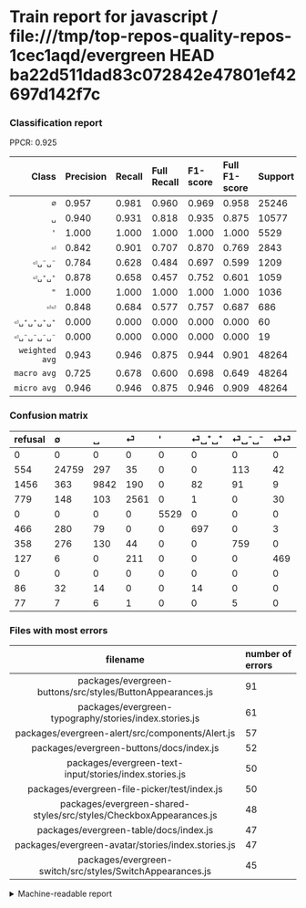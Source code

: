 # Train report for javascript / file:///tmp/top-repos-quality-repos-1cec1aqd/evergreen HEAD ba22d511dad83c072842e47801ef42697d142f7c

### Classification report

PPCR: 0.925

| Class | Precision | Recall | Full Recall | F1-score | Full F1-score | Support | Full Support | PPCR |
|------:|:----------|:-------|:------------|:---------|:---------|:--------|:-------------|:-----|
| `∅` | 0.957| 0.981| 0.960| 0.969| 0.958| 25246| 25800| 0.979 |
| `␣` | 0.940| 0.931| 0.818| 0.935| 0.875| 10577| 12033| 0.879 |
| `'` | 1.000| 1.000| 1.000| 1.000| 1.000| 5529| 5529| 1.000 |
| `⏎` | 0.842| 0.901| 0.707| 0.870| 0.769| 2843| 3622| 0.785 |
| `⏎␣⁻␣⁻` | 0.784| 0.628| 0.484| 0.697| 0.599| 1209| 1567| 0.772 |
| `⏎␣⁺␣⁺` | 0.878| 0.658| 0.457| 0.752| 0.601| 1059| 1525| 0.694 |
| `"` | 1.000| 1.000| 1.000| 1.000| 1.000| 1036| 1036| 1.000 |
| `⏎⏎` | 0.848| 0.684| 0.577| 0.757| 0.687| 686| 813| 0.844 |
| `⏎␣⁺␣⁺␣⁺␣⁺` | 0.000| 0.000| 0.000| 0.000| 0.000| 60| 146| 0.411 |
| `⏎␣⁻␣⁻␣⁻␣⁻` | 0.000| 0.000| 0.000| 0.000| 0.000| 19| 96| 0.198 |
| `weighted avg` | 0.943| 0.946| 0.875| 0.944| 0.901| 48264| 52167| 0.925 |
| `macro avg` | 0.725| 0.678| 0.600| 0.698| 0.649| 48264| 52167| 0.925 |
| `micro avg` | 0.946| 0.946| 0.875| 0.946| 0.909| 48264| 52167| 0.925 |

### Confusion matrix

|refusal|  ∅| ␣| ⏎| '| ⏎␣⁺␣⁺| ⏎␣⁻␣⁻| ⏎⏎| "| ⏎␣⁺␣⁺␣⁺␣⁺| ⏎␣⁻␣⁻␣⁻␣⁻| 
|:---|:---|:---|:---|:---|:---|:---|:---|:---|:---|:---|
|0 |0 |0 |0 |0 |0 |0 |0 |0 |0 |0 |
|554 |24759 |297 |35 |0 |0 |113 |42 |0 |0 |0 |
|1456 |363 |9842 |190 |0 |82 |91 |9 |0 |0 |0 |
|779 |148 |103 |2561 |0 |1 |0 |30 |0 |0 |0 |
|0 |0 |0 |0 |5529 |0 |0 |0 |0 |0 |0 |
|466 |280 |79 |0 |0 |697 |0 |3 |0 |0 |0 |
|358 |276 |130 |44 |0 |0 |759 |0 |0 |0 |0 |
|127 |6 |0 |211 |0 |0 |0 |469 |0 |0 |0 |
|0 |0 |0 |0 |0 |0 |0 |0 |1036 |0 |0 |
|86 |32 |14 |0 |0 |14 |0 |0 |0 |0 |0 |
|77 |7 |6 |1 |0 |0 |5 |0 |0 |0 |0 |

### Files with most errors

| filename | number of errors|
|:----:|:-----|
| packages/evergreen-buttons/src/styles/ButtonAppearances.js | 91 |
| packages/evergreen-typography/stories/index.stories.js | 61 |
| packages/evergreen-alert/src/components/Alert.js | 57 |
| packages/evergreen-buttons/docs/index.js | 52 |
| packages/evergreen-text-input/stories/index.stories.js | 50 |
| packages/evergreen-file-picker/test/index.js | 50 |
| packages/evergreen-shared-styles/src/styles/CheckboxAppearances.js | 48 |
| packages/evergreen-table/docs/index.js | 47 |
| packages/evergreen-avatar/stories/index.stories.js | 47 |
| packages/evergreen-switch/src/styles/SwitchAppearances.js | 45 |

<details>
    <summary>Machine-readable report</summary>
```json
{
  "cl_report": {"\"": {"f1-score": 1.0, "precision": 1.0, "recall": 1.0, "support": 1036}, "\u0027": {"f1-score": 1.0, "precision": 1.0, "recall": 1.0, "support": 5529}, "macro avg": {"f1-score": 0.6980908481125655, "precision": 0.7248853108517788, "recall": 0.6781661532043234, "support": 48264}, "micro avg": {"f1-score": 0.945880987899884, "precision": 0.945880987899884, "recall": 0.945880987899884, "support": 48264}, "weighted avg": {"f1-score": 0.9436907019950105, "precision": 0.9431533171537521, "recall": 0.945880987899884, "support": 48264}, "\u2205": {"f1-score": 0.9687188215270849, "precision": 0.9570175099532295, "recall": 0.9807098154163035, "support": 25246}, "\u23ce": {"f1-score": 0.8703483432455394, "precision": 0.8418803418803419, "recall": 0.9008090045726346, "support": 2843}, "\u23ce\u23ce": {"f1-score": 0.7570621468926553, "precision": 0.8481012658227848, "recall": 0.6836734693877551, "support": 686}, "\u23ce\u2423\u207a\u2423\u207a": {"f1-score": 0.7522935779816513, "precision": 0.8778337531486146, "recall": 0.6581680830972616, "support": 1059}, "\u23ce\u2423\u207a\u2423\u207a\u2423\u207a\u2423\u207a": {"f1-score": 0.0, "precision": 0.0, "recall": 0.0, "support": 60}, "\u23ce\u2423\u207b\u2423\u207b": {"f1-score": 0.6972898484152504, "precision": 0.7840909090909091, "recall": 0.6277915632754343, "support": 1209}, "\u23ce\u2423\u207b\u2423\u207b\u2423\u207b\u2423\u207b": {"f1-score": 0.0, "precision": 0.0, "recall": 0.0, "support": 19}, "\u2423": {"f1-score": 0.9351957430634739, "precision": 0.9399293286219081, "recall": 0.9305095962938451, "support": 10577}},
  "cl_report_full": {"\"": {"f1-score": 1.0, "precision": 1.0, "recall": 1.0, "support": 1036}, "\u0027": {"f1-score": 1.0, "precision": 1.0, "recall": 1.0, "support": 5529}, "macro avg": {"f1-score": 0.6488243082606564, "precision": 0.7248853108517788, "recall": 0.6002926452704367, "support": 52167}, "micro avg": {"f1-score": 0.9091216855353427, "precision": 0.945880987899884, "recall": 0.8751126190886959, "support": 52167}, "weighted avg": {"f1-score": 0.9011890794099299, "precision": 0.9368448487281682, "recall": 0.8751126190886959, "support": 52167}, "\u2205": {"f1-score": 0.9583325269493527, "precision": 0.9570175099532295, "recall": 0.9596511627906976, "support": 25800}, "\u23ce": {"f1-score": 0.7686074429771909, "precision": 0.8418803418803419, "recall": 0.707067918277195, "support": 3622}, "\u23ce\u23ce": {"f1-score": 0.6866764275256222, "precision": 0.8481012658227848, "recall": 0.5768757687576875, "support": 813}, "\u23ce\u2423\u207a\u2423\u207a": {"f1-score": 0.6011211729193618, "precision": 0.8778337531486146, "recall": 0.45704918032786884, "support": 1525}, "\u23ce\u2423\u207a\u2423\u207a\u2423\u207a\u2423\u207a": {"f1-score": 0.0, "precision": 0.0, "recall": 0.0, "support": 146}, "\u23ce\u2423\u207b\u2423\u207b": {"f1-score": 0.5988165680473373, "precision": 0.7840909090909091, "recall": 0.4843650287172942, "support": 1567}, "\u23ce\u2423\u207b\u2423\u207b\u2423\u207b\u2423\u207b": {"f1-score": 0.0, "precision": 0.0, "recall": 0.0, "support": 96}, "\u2423": {"f1-score": 0.8746889441876999, "precision": 0.9399293286219081, "recall": 0.8179173938336242, "support": 12033}},
  "ppcr": 0.9251825866927368
}
```
</details>
